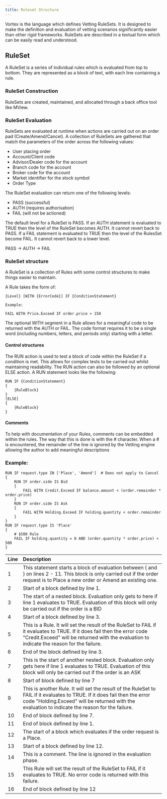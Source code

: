 ```yaml
---
title: Ruleset Structure
---
```


Vortex is the language which defines Vetting RuleSets. It is designed to make the definition and evaluation of vetting scenarios significantly easier than other rigid frameworks. RuleSets are described in a textual form which can be easily read and understood.

## RuleSet
A RuleSet is a series of individual rules which is evaluated from top to bottom. They are represented as a block of text, with each line containing a rule.

### RuleSet Construction
RuleSets are created, maintained, and allocated through a back office tool like MView.

### RuleSet Evaluation
RuleSets are evaluated at runtime when actions are carried out on an order pad (Create/Amend/Cancel). A collection of RuleSets are gathered that match the parameters of the order across the following values:
* User placing order
* Account/Client code
* Advisor/Dealer code for the account
* Branch code for the account
* Broker code for the account
* Market identifier for the stock symbol
* Order Type

The RuleSet evaluation can return one of the following levels:
* PASS (successful)
* AUTH (requires authorisation)
* FAIL (will not be actioned)

The default level for a RuleSet is PASS. If an AUTH statement is evaluated to TRUE then the level of the RuleSet becomes AUTH. It cannot revert back to PASS. If a FAIL statement is evaluated to TRUE then the level of the RulesSet become FAIL. It cannot revert back to a lower level.

PASS -> AUTH -> FAIL

### RuleSet structure

A RuleSet is a collection of Rules with some control structures to make things easier to maintain.

A Rule takes the form of:

```
{Level} [WITH {ErrorCode}] IF {ConditionStatement}

Example:

FAIL WITH Price.Exceed IF order.price > 150
```

The optional WITH segment in a Rule allows for a meaningful code to be returned with the AUTH or FAIL. The code format requires it to be a single word (including numbers, letters, and periods only) starting with a letter.

#### Control structures

The RUN action is used to test a block of code within the RuleSet if a condition is met. This allows for complex tests to be carried out whilst maintaining readability. The RUN action can also be followed by an optional ELSE action. A RUN statement looks like the following:

```
RUN IF {ConditionStatement}
{
    {RuleBlock}
}
[ELSE]
{
    {RuleBlock}
}
```

#### Comments

To help with documentation of your Rules, comments can be embedded within the rules. The way that this is done is with the # character. When a # is encountered, the remainder of the line is ignored by the Vetting engine allowing the author to add meaningful descriptions

### Example:
```
RUN IF request.type IN ['Place', 'Amend']  # Does not apply to Cancel
{
    RUN IF order.side IS Bid
    {
        FAIL WITH Credit.Exceed IF balance.amount < (order.remainder * order.price)
    }
    RUN IF order.side IS Ask
    {
        FAIL WITH Holding.Exceed IF holding.quantity < order.remainder
    }
}
RUN IF request.type IS 'Place'
{
    # $500 Rule
    FAIL IF holding.quantity = 0 AND (order.quantity * order.price) < 500
}

```

| Line   | Description |
| :----- | :---------- |
| 1      | This statement starts a block of evaluation between { and } on lines 2 - 11. This block is only carried out if the order request is to Place a new order or Amend an existing one. |
| 2      | Start of a block defined by line 1. |
| 3      | The start of a nested block. Evaluation only gets to here if line 1 evaluates to TRUE. Evaluation of this block will only be carried out if the order is a BID |
| 4      | Start of a block defined by line 3. |
| 5      | This is a Rule. It will set the result of the RuleSet to FAIL if it evaluates to TRUE. If it does fail then the error code "Credit.Exceed" will be returned with the evaluation to indicate the reason for the failure. |
| 6      | End of the block defined by line 3. |
| 7      | This is the start of another nested block. Evaluation only gets here if line 1 evaluates to TRUE. Evaluation of this block will only be carried out if the order is an ASK |
| 8      | Start of block defined by line 7 |
| 9      | This is another Rule. It will set the result of the RuleSet to FAIL if it evaluates to TRUE. If it does fail then the error code "Holding.Exceed" will be returned with the evaluation to indicate the reason for the failure. |
| 10     | End of block defined by line 7. |
| 11     | End of block defined by line 1. |
| 12     | The start of a block which evaluates if the order request is a Place. |
| 13     | Start of a block defined by line 12. |
| 14     | This is a comment. The line is ignored in the evaluation phase. |
| 15     | This Rule will set the result of the RuleSet to FAIL if it evaluates to TRUE. No error code is returned with this failure. |
| 16     | End of block defined by line 12

